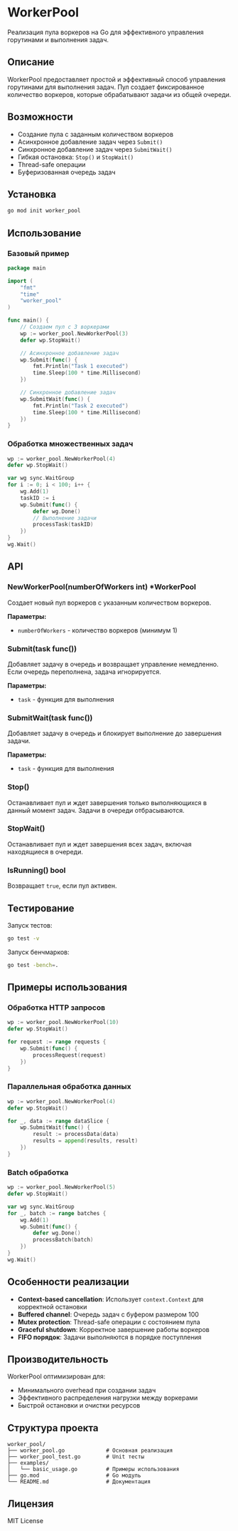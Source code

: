 # WorkerPool

Реализация пула воркеров на Go для эффективного управления горутинами и выполнения задач.

## Описание

WorkerPool предоставляет простой и эффективный способ управления горутинами для выполнения задач. Пул создает фиксированное количество воркеров, которые обрабатывают задачи из общей очереди.

## Возможности

- Создание пула с заданным количеством воркеров
- Асинхронное добавление задач через `Submit()`
- Синхронное добавление задач через `SubmitWait()`
- Гибкая остановка: `Stop()` и `StopWait()`
- Thread-safe операции
- Буферизованная очередь задач

## Установка

```bash
go mod init worker_pool
```

## Использование

### Базовый пример

```go
package main

import (
    "fmt"
    "time"
    "worker_pool"
)

func main() {
    // Создаем пул с 3 воркерами
    wp := worker_pool.NewWorkerPool(3)
    defer wp.StopWait()

    // Асинхронное добавление задач
    wp.Submit(func() {
        fmt.Println("Task 1 executed")
        time.Sleep(100 * time.Millisecond)
    })

    // Синхронное добавление задач
    wp.SubmitWait(func() {
        fmt.Println("Task 2 executed")
        time.Sleep(100 * time.Millisecond)
    })
}
```

### Обработка множественных задач

```go
wp := worker_pool.NewWorkerPool(4)
defer wp.StopWait()

var wg sync.WaitGroup
for i := 0; i < 100; i++ {
    wg.Add(1)
    taskID := i
    wp.Submit(func() {
        defer wg.Done()
        // Выполнение задачи
        processTask(taskID)
    })
}
wg.Wait()
```

## API

### NewWorkerPool(numberOfWorkers int) *WorkerPool

Создает новый пул воркеров с указанным количеством воркеров.

**Параметры:**
- `numberOfWorkers` - количество воркеров (минимум 1)

### Submit(task func())

Добавляет задачу в очередь и возвращает управление немедленно. Если очередь переполнена, задача игнорируется.

**Параметры:**
- `task` - функция для выполнения

### SubmitWait(task func())

Добавляет задачу в очередь и блокирует выполнение до завершения задачи.

**Параметры:**
- `task` - функция для выполнения

### Stop()

Останавливает пул и ждет завершения только выполняющихся в данный момент задач. Задачи в очереди отбрасываются.

### StopWait()

Останавливает пул и ждет завершения всех задач, включая находящиеся в очереди.

### IsRunning() bool

Возвращает `true`, если пул активен.

## Тестирование

Запуск тестов:

```bash
go test -v
```

Запуск бенчмарков:

```bash
go test -bench=.
```

## Примеры использования

### Обработка HTTP запросов

```go
wp := worker_pool.NewWorkerPool(10)
defer wp.StopWait()

for request := range requests {
    wp.Submit(func() {
        processRequest(request)
    })
}
```

### Параллельная обработка данных

```go
wp := worker_pool.NewWorkerPool(4)
defer wp.StopWait()

for _, data := range dataSlice {
    wp.SubmitWait(func() {
        result := processData(data)
        results = append(results, result)
    })
}
```

### Batch обработка

```go
wp := worker_pool.NewWorkerPool(5)
defer wp.StopWait()

var wg sync.WaitGroup
for _, batch := range batches {
    wg.Add(1)
    wp.Submit(func() {
        defer wg.Done()
        processBatch(batch)
    })
}
wg.Wait()
```

## Особенности реализации

- **Context-based cancellation**: Использует `context.Context` для корректной остановки
- **Buffered channel**: Очередь задач с буфером размером 100
- **Mutex protection**: Thread-safe операции с состоянием пула
- **Graceful shutdown**: Корректное завершение работы воркеров
- **FIFO порядок**: Задачи выполняются в порядке поступления

## Производительность

WorkerPool оптимизирован для:
- Минимального overhead при создании задач
- Эффективного распределения нагрузки между воркерами
- Быстрой остановки и очистки ресурсов

## Структура проекта

```
worker_pool/
├── worker_pool.go             # Основная реализация
├── worker_pool_test.go        # Unit тесты
├── examples/
│   └── basic_usage.go         # Примеры использования
├── go.mod                     # Go модуль
└── README.md                  # Документация
```

## Лицензия

MIT License
